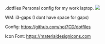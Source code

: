 .dotfiles 
Personal config for my work laptop.
![](http://i.imgur.com/kOJJoOW.png)


WM: i3-gaps (I dont have space for gaps)

Config: https://github.com/not7CD/dotfiles

Icon Font: https://materialdesignicons.com
